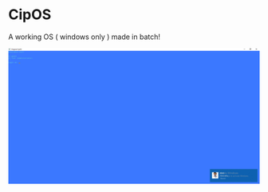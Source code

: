 # CipOS
A working OS ( windows only ) made in batch!

![Alt text](data/Images/image0.png "Optional title")
